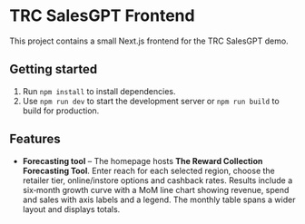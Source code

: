 # TRC SalesGPT Frontend
This project contains a small Next.js frontend for the TRC SalesGPT demo.

## Getting started

1. Run `npm install` to install dependencies.
2. Use `npm run dev` to start the development server or `npm run build` to build for production.

## Features

- **Forecasting tool** – The homepage hosts **The Reward Collection Forecasting Tool**. Enter reach for each selected region, choose the retailer tier, online/instore options and cashback rates. Results include a six‑month growth curve with a MoM line chart showing revenue, spend and sales with axis labels and a legend. The monthly table spans a wider layout and displays totals.
